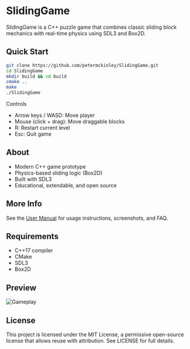 # SlidingGame

SlidingGame is a C++ puzzle game that combines classic sliding block mechanics with real-time physics using SDL3 and Box2D.

## Quick Start

```bash
git clone https://github.com/petermckinley/SlidingGame.git
cd SlidingGame
mkdir build && cd build
cmake ..
make
./SlidingGame
```

Controls
- Arrow keys / WASD: Move player
- Mouse (click + drag): Move draggable blocks
- R: Restart current level
- Esc: Quit game

## About

- Modern C++ game prototype
- Physics-based sliding logic (Box2D)
- Built with SDL3
- Educational, extendable, and open source

## More Info

See the [User Manual](Usermanual.md) for usage instructions, screenshots, and FAQ.

## Requirements

- C++17 compiler
- CMake
- SDL3
- Box2D

## Preview

![Gameplay](https://github.com/user-attachments/assets/d0cba9d6-5705-4d6d-b03a-2bfb0d0924e3)

## License
This project is licensed under the MIT License, a permissive open-source
license that allows reuse with attribution. See LICENSE for full
details.
